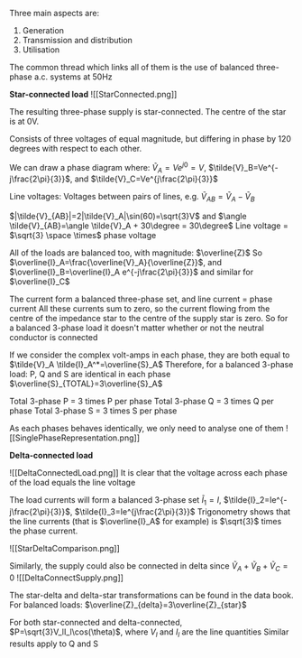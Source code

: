 Three main aspects are:
1. Generation
2. Transmission and distribution
3. Utilisation

The common thread which links all of them is the use of balanced three-phase a.c. systems at 50Hz

**Star-connected load**
![[StarConnected.png]]

The resulting three-phase supply is star-connected. The centre of the star is at 0V.

Consists of three voltages of equal magnitude, but differing in phase by 120 degrees with respect to each other.

We can draw a phase diagram where:
$\tilde{V}_A=Ve^{j0}=V$, $\tilde{V}_B=Ve^{-j\frac{2\pi}{3}}$, and $\tilde{V}_C=Ve^{j\frac{2\pi}{3}}$

Line voltages: Voltages between pairs of lines, e.g. 
$\tilde{V}_{AB}=\tilde{V}_A-\tilde{V}_B$

$|\tilde{V}_{AB}|=2|\tilde{V}_A|\sin(60)=\sqrt{3}V$
and $\angle \tilde{V}_{AB}=\angle \tilde{V}_A + 30\degree = 30\degree$
Line voltage = $\sqrt{3} \space \times$ phase voltage 

All of the loads are balanced too, with magnitude: $\overline{Z}$
So $\overline{I}_A=\frac{\overline{V}_A}{\overline{Z}}$, and $\overline{I}_B=\overline{I}_A e^{-j\frac{2\pi}{3}}$ and similar for $\overline{I}_C$

The current form a balanced three-phase set, and line current = phase current
All these currents sum to zero, so the current flowing from the centre of the impedance star to the centre of the supply star is zero.
So for a balanced 3-phase load it doesn't matter whether or not the neutral conductor is connected

If we consider the complex volt-amps in each phase, they are both equal to $\tilde{V}_A \tilde{I}_A^*=\overline{S}_A$
Therefore, for a balanced 3-phase load: P, Q and S are identical in each phase
$\overline{S}_{TOTAL}=3\overline{S}_A$

Total 3-phase P = 3 times P per phase
Total 3-phase Q = 3 times Q per phase
Total 3-phase S = 3 times S per phase

As each phases behaves identically, we only need to analyse one of them
![[SinglePhaseRepresentation.png]]

**Delta-connected load**

![[DeltaConnectedLoad.png]]
It is clear that the voltage across each phase of the load equals the line voltage

The load currents will form a balanced 3-phase set
$\tilde{I}_1=I$, $\tilde{I}_2=Ie^{-j\frac{2\pi}{3}}$, $\tilde{I}_3=Ie^{j\frac{2\pi}{3}}$
Trigonometry shows that the line currents (that is $\overline{I}_A$ for example) is $\sqrt{3}$ times the phase current.

![[StarDeltaComparison.png]]

Similarly, the supply could also be connected in delta since $\tilde{V}_A+\tilde{V}_B+\tilde{V}_C=0$
![[DeltaConnectSupply.png]]

The star-delta and delta-star transformations can be found in the data book.
For balanced loads: $\overline{Z}_{delta}=3\overline{Z}_{star}$

For both star-connected and delta-connected, $P=\sqrt{3}V_lI_l\cos(\theta)$, where $V_l$ and $I_l$ are the line quantities
Similar results apply to Q and S
